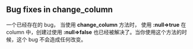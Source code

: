 ## Bug fixes in change\_column

一个已经存在的 bug， 当使用 **change\_column** 方法时， 使用 **:null=>true** 在 column 中，创建过使用 **:null=>false** 也已经被解决了。当你使用这个方法的时候，这个 bug 不会造成任何改变。